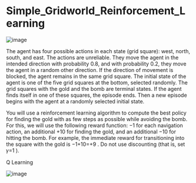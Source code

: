 # Simple_Gridworld_Reinforcement_Learning
![image](https://user-images.githubusercontent.com/94230074/173897923-abe42d6f-3825-43c5-a108-9a79b24945d4.png)


The agent has four possible actions in each state (grid square): west, north, south, and east. The actions are unreliable. They move the agent in the intended direction with probability 0.8, and with probability 0.2, they move the agent in a random other direction. If the direction of movement is blocked, the agent remains in the same grid square. The initial state of the agent is one of the five grid squares at the bottom, selected randomly. The grid squares with the gold and the bomb are terminal states. If the agent finds itself in one of these squares, the episode ends. Then a new episode begins with the agent at a randomly selected initial state.

You will use a reinforcement learning algorithm to compute the best policy for finding the gold with as few steps as possible while avoiding the bomb. For this, we will use the following reward function:  −1  for each navigation action, an additional  +10  for finding the gold, and an additional  −10  for hitting the bomb. For example, the immediate reward for transitioning into the square with the gold is  −1+10=+9 . Do not use discounting (that is, set  𝛾=1 ).

Q Learning


![image](https://user-images.githubusercontent.com/94230074/173897977-5161bd3b-fa10-4ea1-8e0d-cfb177d248df.png)
